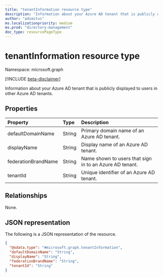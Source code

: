 ```yaml
---
title: "tenantInformation resource type"
description: "Information about your Azure AD tenant that is publicly displayed to users in other Azure AD tenants."
author: "adimitui"
ms.localizationpriority: medium
ms.prod: "directory-management"
doc_type: resourcePageType
---
```


# tenantInformation resource type

Namespace: microsoft.graph

[!INCLUDE [beta-disclaimer](../../includes/beta-disclaimer.md)]

Information about your Azure AD tenant that is publicly displayed to users in other Azure AD tenants.

## Properties

|Property|Type|Description|
|:---|:---|:---|
| defaultDomainName | String | Primary domain name of an Azure AD tenant. |
| displayName | String | Display name of an Azure AD tenant. |
| federationBrandName | String | Name shown to users that sign in to an Azure AD tenant. |
| tenantId | String | Unique identifier of an Azure AD tenant. |

## Relationships

None.

## JSON representation

The following is a JSON representation of the resource.

<!-- {
  "blockType": "resource",
  "keyProperty": "id",
  "@odata.type": "microsoft.graph.tenantInformation",
  "openType": false
}
-->

``` json
{
  "@odata.type": "#microsoft.graph.tenantInformation",
  "defaultDomainName": "String",
  "displayName": "String",
  "federationBrandName": "String",
  "tenantId": "String"
}
```

